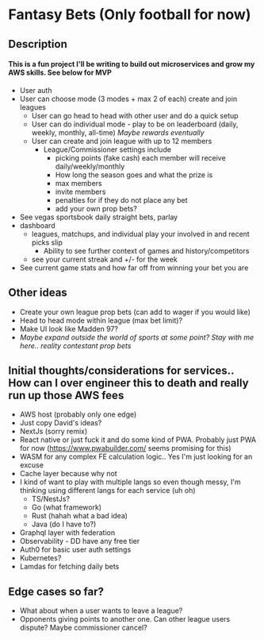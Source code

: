 # Fantasy Bets (Only football for now)

## Description
#### This is a fun project I'll be writing to build out microservices and grow my AWS skills. See below for MVP

- User auth
- User can choose mode (3 modes + max 2 of each) create and join leagues
  - User can go head to head with other user and do a quick setup
  - User can do individual mode - play to be on leaderboard (daily, weekly, monthly, all-time) *Maybe rewards eventually*
  - User can create and join league with up to 12 members
    - League/Commissioner settings include
      - picking points (fake cash) each member will receive daily/weekly/monthly
      - How long the season goes and what the prize is
      - max members
      - invite members 
      - penalties for if they do not place any bet
      - add your own prop bets? 
- See vegas sportsbook daily straight bets, parlay
- dashboard 
  - leagues, matchups, and individual play your involved in and recent picks slip
    - Ability to see further context of games and history/competitors
  - see your current streak and +/- for the week
- See current game stats and how far off from winning your bet you are

## Other ideas

- Create your own league prop bets (can add to wager if you would like)
- Head to head mode within league (max bet limit)? 
- Make UI look like Madden 97?
- *Maybe expand outside the world of sports at some point? Stay with me here.. reality contestant prop bets*

## Initial thoughts/considerations for services.. How can I over engineer this to death and really run up those AWS fees

  - AWS host (probably only one edge)
  - Just copy David's ideas? 
  - NextJs (sorry remix)
  - React native or just fuck it and do some kind of PWA. Probably just PWA for now (https://www.pwabuilder.com/ seems promising for this)
  - WASM for any complex FE calculation logic.. Yes I'm just looking for an excuse
  - Cache layer because why not
  - I kind of want to play with multiple langs so even though messy, I'm thinking using different langs for each service (uh oh)
    - TS/NestJs?
    - Go (what framework)
    - Rust (hahah what a bad idea)
    - Java (do I have to?)
  - Graphql layer with federation
  - Observability - DD have any free tier
  - Auth0 for basic user auth settings
  - Kubernetes?
  - Lamdas for fetching daily bets

## Edge cases so far?
  - What about when a user wants to leave a league? 
  - Opponents giving points to another one. Can other league users dispute? Maybe commissioner cancel? 